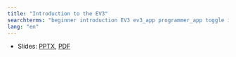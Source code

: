```yaml
---
title: "Introduction to the EV3"
searchterms: "beginner introduction EV3 ev3_app programmer_app toggle introduction_to_the_ev3"
lang: "en"
---
```



   
 <ul>
 <li class="ng-binding">Slides:
 <a href="TabletLessons/beginner/Introduction.pptx">PPTX</a>,
 <a href="TabletLessons/beginner/Introduction.pdf">PDF</a>
 </li>
 </ul>
